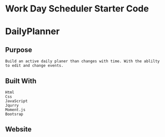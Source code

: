 # Work Day Scheduler Starter Code

# DailyPlanner

## Purpose
    Build an active daily planer than changes with time. With the ablilty to edit and change events.

## Built With
    Html
    Css
    JavaScript
    Jqurry
    Moment.js
    Bootsrap

## Website